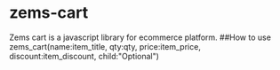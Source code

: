 # zems-cart
Zems cart is a javascript library for ecommerce platform. 
##How to use
zems_cart(name:item_title, qty:qty, price:item_price, discount:item_discount, child:"Optional")
